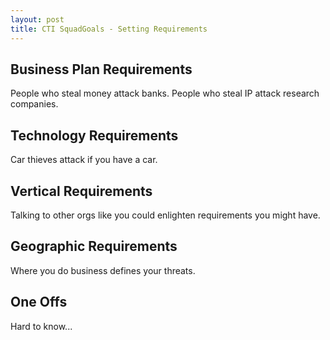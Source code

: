 ```yaml
---
layout: post
title: CTI SquadGoals - Setting Requirements
---
```


## Business Plan Requirements

People who steal money attack banks. People who steal IP attack research companies.

## Technology Requirements

Car thieves attack if you have a car.

## Vertical Requirements

Talking to other orgs like you could enlighten requirements you might have.

## Geographic Requirements

Where you do business defines your threats.

## One Offs

Hard to know...
